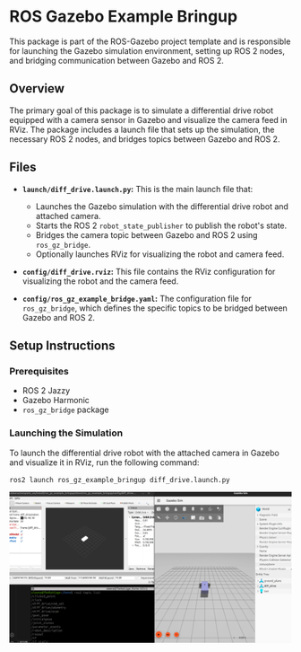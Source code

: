 # ROS Gazebo Example Bringup

This package is part of the ROS-Gazebo project template and is responsible for launching the Gazebo simulation environment, setting up ROS 2 nodes, and bridging communication between Gazebo and ROS 2.

## Overview

The primary goal of this package is to simulate a differential drive robot equipped with a camera sensor in Gazebo and visualize the camera feed in RViz. The package includes a launch file that sets up the simulation, the necessary ROS 2 nodes, and bridges topics between Gazebo and ROS 2.

## Files

- **`launch/diff_drive.launch.py`:** This is the main launch file that:
  - Launches the Gazebo simulation with the differential drive robot and attached camera.
  - Starts the ROS 2 `robot_state_publisher` to publish the robot's state.
  - Bridges the camera topic between Gazebo and ROS 2 using `ros_gz_bridge`.
  - Optionally launches RViz for visualizing the robot and camera feed.

- **`config/diff_drive.rviz`:** This file contains the RViz configuration for visualizing the robot and the camera feed.

- **`config/ros_gz_example_bridge.yaml`:** The configuration file for `ros_gz_bridge`, which defines the specific topics to be bridged between Gazebo and ROS 2.

## Setup Instructions

### Prerequisites

- ROS 2 Jazzy
- Gazebo Harmonic
- `ros_gz_bridge` package

### Launching the Simulation

To launch the differential drive robot with the attached camera in Gazebo and visualize it in RViz, run the following command:

```bash
ros2 launch ros_gz_example_bringup diff_drive.launch.py
```
![Gazebo and RViz Environment](gazeboenvironment.png)

